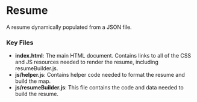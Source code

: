 # Resume

A resume dynamically populated from a JSON file.

### Key Files
* **index.html**: The main HTML document. Contains links to all of the CSS and JS resources needed to render the resume, including resumeBuilder.js.
* **js/helper.js**: Contains helper code needed to format the resume and build the map.
* **js/resumeBuilder.js**: This file contains the code and data needed to build the resume.

